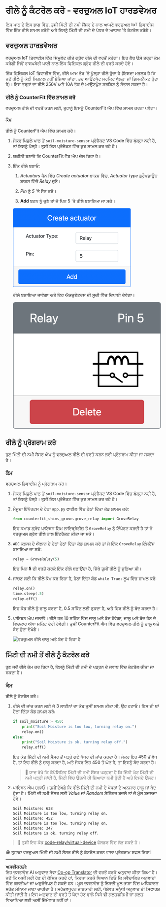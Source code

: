 <!--
CO_OP_TRANSLATOR_METADATA:
{
  "original_hash": "f8f541ee945545017a51aaf309aa37c3",
  "translation_date": "2025-08-27T11:25:00+00:00",
  "source_file": "2-farm/lessons/3-automated-plant-watering/virtual-device-relay.md",
  "language_code": "pa"
}
-->
# ਰੀਲੇ ਨੂੰ ਕੰਟਰੋਲ ਕਰੋ - ਵਰਚੁਅਲ IoT ਹਾਰਡਵੇਅਰ

ਇਸ ਪਾਠ ਦੇ ਇਸ ਭਾਗ ਵਿੱਚ, ਤੁਸੀਂ ਮਿੱਟੀ ਦੀ ਨਮੀ ਸੈਂਸਰ ਦੇ ਨਾਲ ਆਪਣੇ ਵਰਚੁਅਲ IoT ਡਿਵਾਈਸ ਵਿੱਚ ਇੱਕ ਰੀਲੇ ਸ਼ਾਮਲ ਕਰੋਗੇ ਅਤੇ ਇਸਨੂੰ ਮਿੱਟੀ ਦੀ ਨਮੀ ਦੇ ਪੱਧਰ ਦੇ ਆਧਾਰ 'ਤੇ ਕੰਟਰੋਲ ਕਰੋਗੇ।

## ਵਰਚੁਅਲ ਹਾਰਡਵੇਅਰ

ਵਰਚੁਅਲ IoT ਡਿਵਾਈਸ ਇੱਕ ਸਿਮੂਲੇਟ ਕੀਤੇ ਗ੍ਰੋਵ ਰੀਲੇ ਦੀ ਵਰਤੋਂ ਕਰੇਗਾ। ਇਹ ਲੈਬ ਉਸੇ ਤਰ੍ਹਾਂ ਕੰਮ ਕਰੇਗੀ ਜਿਵੇਂ ਰਾਸਪਬੇਰੀ ਪਾਈ ਨਾਲ ਇੱਕ ਫਿਜ਼ਿਕਲ ਗ੍ਰੋਵ ਰੀਲੇ ਦੀ ਵਰਤੋਂ ਕਰਦੇ ਹੋਏ।

ਇੱਕ ਫਿਜ਼ਿਕਲ IoT ਡਿਵਾਈਸ ਵਿੱਚ, ਰੀਲੇ ਆਮ ਤੌਰ 'ਤੇ ਖੁੱਲ੍ਹਾ ਰੀਲੇ ਹੁੰਦਾ ਹੈ (ਇਸਦਾ ਮਤਲਬ ਹੈ ਕਿ ਜਦੋਂ ਰੀਲੇ ਨੂੰ ਕੋਈ ਸਿਗਨਲ ਨਹੀਂ ਭੇਜਿਆ ਜਾਂਦਾ, ਤਦ ਆਉਟਪੁੱਟ ਸਰਕਿਟ ਖੁੱਲ੍ਹਾ ਜਾਂ ਡਿਸਕਨੈਕਟ ਹੁੰਦਾ ਹੈ)। ਇਸ ਤਰ੍ਹਾਂ ਦਾ ਰੀਲੇ 250V ਅਤੇ 10A ਤੱਕ ਦੇ ਆਉਟਪੁੱਟ ਸਰਕਿਟ ਨੂੰ ਸੰਭਾਲ ਸਕਦਾ ਹੈ।

### ਰੀਲੇ ਨੂੰ CounterFit ਵਿੱਚ ਸ਼ਾਮਲ ਕਰੋ

ਵਰਚੁਅਲ ਰੀਲੇ ਦੀ ਵਰਤੋਂ ਕਰਨ ਲਈ, ਤੁਹਾਨੂੰ ਇਸਨੂੰ CounterFit ਐਪ ਵਿੱਚ ਸ਼ਾਮਲ ਕਰਨਾ ਪਵੇਗਾ।

#### ਕੰਮ

ਰੀਲੇ ਨੂੰ CounterFit ਐਪ ਵਿੱਚ ਸ਼ਾਮਲ ਕਰੋ।

1. ਜੇਕਰ ਪਿਛਲੇ ਪਾਠ ਤੋਂ `soil-moisture-sensor` ਪ੍ਰੋਜੈਕਟ VS Code ਵਿੱਚ ਖੁੱਲ੍ਹਾ ਨਹੀਂ ਹੈ, ਤਾਂ ਇਸਨੂੰ ਖੋਲ੍ਹੋ। ਤੁਸੀਂ ਇਸ ਪ੍ਰੋਜੈਕਟ ਵਿੱਚ ਕੁਝ ਸ਼ਾਮਲ ਕਰ ਰਹੇ ਹੋ।

1. ਯਕੀਨੀ ਬਣਾਓ ਕਿ CounterFit ਵੈੱਬ ਐਪ ਚੱਲ ਰਿਹਾ ਹੈ।

1. ਇੱਕ ਰੀਲੇ ਬਣਾਓ:

    1. *Actuators* ਪੈਨ ਵਿੱਚ *Create actuator* ਬਾਕਸ ਵਿੱਚ, *Actuator type* ਡ੍ਰੌਪਡਾਊਨ ਬਾਕਸ ਵਿੱਚੋਂ *Relay* ਚੁਣੋ।

    1. *Pin* ਨੂੰ *5* 'ਤੇ ਸੈੱਟ ਕਰੋ।

    1. **Add** ਬਟਨ ਨੂੰ ਚੁਣੋ ਤਾਂ ਜੋ ਪਿਨ 5 'ਤੇ ਰੀਲੇ ਬਣਾਇਆ ਜਾ ਸਕੇ।

    ![ਰੀਲੇ ਸੈਟਿੰਗ](../../../../../translated_images/counterfit-create-relay.fa7c40fd0f2f6afc33b35ea94fcb235085be4861e14e3fe6b9b7bcfc82d1c888.pa.png)

    ਰੀਲੇ ਬਣਾਇਆ ਜਾਵੇਗਾ ਅਤੇ ਇਹ ਐਕਚੁਏਟਰਸ ਦੀ ਸੂਚੀ ਵਿੱਚ ਦਿਖਾਈ ਦੇਵੇਗਾ।

    ![ਬਣਾਇਆ ਗਿਆ ਰੀਲੇ](../../../../../translated_images/counterfit-relay.bbf74c1dbdc8b9acd983367fcbd06703a402aefef6af54ddb28e11307ba8a12c.pa.png)

## ਰੀਲੇ ਨੂੰ ਪ੍ਰੋਗਰਾਮ ਕਰੋ

ਹੁਣ ਮਿੱਟੀ ਦੀ ਨਮੀ ਸੈਂਸਰ ਐਪ ਨੂੰ ਵਰਚੁਅਲ ਰੀਲੇ ਦੀ ਵਰਤੋਂ ਕਰਨ ਲਈ ਪ੍ਰੋਗਰਾਮ ਕੀਤਾ ਜਾ ਸਕਦਾ ਹੈ।

### ਕੰਮ

ਵਰਚੁਅਲ ਡਿਵਾਈਸ ਨੂੰ ਪ੍ਰੋਗਰਾਮ ਕਰੋ।

1. ਜੇਕਰ ਪਿਛਲੇ ਪਾਠ ਤੋਂ `soil-moisture-sensor` ਪ੍ਰੋਜੈਕਟ VS Code ਵਿੱਚ ਖੁੱਲ੍ਹਾ ਨਹੀਂ ਹੈ, ਤਾਂ ਇਸਨੂੰ ਖੋਲ੍ਹੋ। ਤੁਸੀਂ ਇਸ ਪ੍ਰੋਜੈਕਟ ਵਿੱਚ ਕੁਝ ਸ਼ਾਮਲ ਕਰ ਰਹੇ ਹੋ।

1. ਮੌਜੂਦਾ ਇੰਪੋਰਟਸ ਦੇ ਹੇਠਾਂ `app.py` ਫਾਈਲ ਵਿੱਚ ਹੇਠਾਂ ਦਿੱਤਾ ਕੋਡ ਸ਼ਾਮਲ ਕਰੋ:

    ```python
    from counterfit_shims_grove.grove_relay import GroveRelay
    ```

    ਇਹ ਕਮਾਂਡ ਗ੍ਰੋਵ ਪਾਇਥਨ ਸ਼ਿਮ ਲਾਇਬ੍ਰੇਰੀਜ਼ ਤੋਂ `GroveRelay` ਨੂੰ ਇੰਪੋਰਟ ਕਰਦੀ ਹੈ ਤਾਂ ਜੋ ਵਰਚੁਅਲ ਗ੍ਰੋਵ ਰੀਲੇ ਨਾਲ ਇੰਟਰੈਕਟ ਕੀਤਾ ਜਾ ਸਕੇ।

1. `ADC` ਕਲਾਸ ਦੇ ਐਲਾਨ ਦੇ ਹੇਠਾਂ ਹੇਠਾਂ ਦਿੱਤਾ ਕੋਡ ਸ਼ਾਮਲ ਕਰੋ ਤਾਂ ਜੋ ਇੱਕ `GroveRelay` ਇੰਸਟੈਂਸ ਬਣਾਇਆ ਜਾ ਸਕੇ:

    ```python
    relay = GroveRelay(5)
    ```

    ਇਹ ਪਿਨ **5** ਦੀ ਵਰਤੋਂ ਕਰਕੇ ਇੱਕ ਰੀਲੇ ਬਣਾਉਂਦਾ ਹੈ, ਜਿੱਥੇ ਤੁਸੀਂ ਰੀਲੇ ਨੂੰ ਜੁੜਿਆ ਸੀ।

1. ਜਾਂਚਣ ਲਈ ਕਿ ਰੀਲੇ ਕੰਮ ਕਰ ਰਿਹਾ ਹੈ, ਹੇਠਾਂ ਦਿੱਤਾ ਕੋਡ `while True:` ਲੂਪ ਵਿੱਚ ਸ਼ਾਮਲ ਕਰੋ:

    ```python
    relay.on()
    time.sleep(.5)
    relay.off()
    ```

    ਇਹ ਕੋਡ ਰੀਲੇ ਨੂੰ ਚਾਲੂ ਕਰਦਾ ਹੈ, 0.5 ਸਕਿੰਟ ਲਈ ਰੁਕਦਾ ਹੈ, ਅਤੇ ਫਿਰ ਰੀਲੇ ਨੂੰ ਬੰਦ ਕਰਦਾ ਹੈ।

1. ਪਾਇਥਨ ਐਪ ਚਲਾਓ। ਰੀਲੇ ਹਰ 10 ਸਕਿੰਟ ਵਿੱਚ ਚਾਲੂ ਅਤੇ ਬੰਦ ਹੋਵੇਗਾ, ਚਾਲੂ ਅਤੇ ਬੰਦ ਹੋਣ ਦੇ ਵਿਚਕਾਰ ਅੱਧਾ ਸਕਿੰਟ ਦੇਰੀ ਹੋਵੇਗੀ। ਤੁਸੀਂ CounterFit ਐਪ ਵਿੱਚ ਵਰਚੁਅਲ ਰੀਲੇ ਨੂੰ ਚਾਲੂ ਅਤੇ ਬੰਦ ਹੁੰਦਾ ਦੇਖੋਗੇ।

    ![ਵਰਚੁਅਲ ਰੀਲੇ ਚਾਲੂ ਅਤੇ ਬੰਦ ਹੋ ਰਿਹਾ ਹੈ](../../../../../images/virtual-relay-turn-on-off.gif)

## ਮਿੱਟੀ ਦੀ ਨਮੀ ਤੋਂ ਰੀਲੇ ਨੂੰ ਕੰਟਰੋਲ ਕਰੋ

ਹੁਣ ਜਦੋਂ ਰੀਲੇ ਕੰਮ ਕਰ ਰਿਹਾ ਹੈ, ਇਸਨੂੰ ਮਿੱਟੀ ਦੀ ਨਮੀ ਦੇ ਪੜ੍ਹਨ ਦੇ ਜਵਾਬ ਵਿੱਚ ਕੰਟਰੋਲ ਕੀਤਾ ਜਾ ਸਕਦਾ ਹੈ।

### ਕੰਮ

ਰੀਲੇ ਨੂੰ ਕੰਟਰੋਲ ਕਰੋ।

1. ਰੀਲੇ ਦੀ ਜਾਂਚ ਕਰਨ ਲਈ ਜੋ 3 ਲਾਈਨਾਂ ਦਾ ਕੋਡ ਤੁਸੀਂ ਸ਼ਾਮਲ ਕੀਤਾ ਸੀ, ਉਹ ਹਟਾਓ। ਇਸ ਦੀ ਥਾਂ ਹੇਠਾਂ ਦਿੱਤਾ ਕੋਡ ਸ਼ਾਮਲ ਕਰੋ:

    ```python
    if soil_moisture > 450:
        print("Soil Moisture is too low, turning relay on.")
        relay.on()
    else:
        print("Soil Moisture is ok, turning relay off.")
        relay.off()
    ```

    ਇਹ ਕੋਡ ਮਿੱਟੀ ਦੀ ਨਮੀ ਸੈਂਸਰ ਤੋਂ ਪੜ੍ਹੇ ਗਏ ਪੱਧਰ ਦੀ ਜਾਂਚ ਕਰਦਾ ਹੈ। ਜੇਕਰ ਇਹ 450 ਤੋਂ ਵੱਧ ਹੈ, ਤਾਂ ਇਹ ਰੀਲੇ ਨੂੰ ਚਾਲੂ ਕਰਦਾ ਹੈ, ਅਤੇ ਜੇਕਰ ਇਹ 450 ਤੋਂ ਘੱਟ ਹੈ, ਤਾਂ ਇਸਨੂੰ ਬੰਦ ਕਰਦਾ ਹੈ।

    > 💁 ਯਾਦ ਰੱਖੋ ਕਿ ਕੈਪੇਸਿਟਿਵ ਮਿੱਟੀ ਦੀ ਨਮੀ ਸੈਂਸਰ ਪੜ੍ਹਦਾ ਹੈ ਕਿ ਜਿੰਨੀ ਘੱਟ ਮਿੱਟੀ ਦੀ ਨਮੀ ਪੜ੍ਹੀ ਜਾਂਦੀ ਹੈ, ਮਿੱਟੀ ਵਿੱਚ ਉਤਨੀ ਹੀ ਜ਼ਿਆਦਾ ਨਮੀ ਹੁੰਦੀ ਹੈ ਅਤੇ ਇਸਦੇ ਉਲਟ।

1. ਪਾਇਥਨ ਐਪ ਚਲਾਓ। ਤੁਸੀਂ ਦੇਖੋਗੇ ਕਿ ਰੀਲੇ ਮਿੱਟੀ ਦੀ ਨਮੀ ਦੇ ਪੱਧਰਾਂ ਦੇ ਅਨੁਸਾਰ ਚਾਲੂ ਜਾਂ ਬੰਦ ਹੁੰਦਾ ਹੈ। ਮਿੱਟੀ ਦੀ ਨਮੀ ਸੈਂਸਰ ਲਈ *Value* ਜਾਂ *Random* ਸੈਟਿੰਗਜ਼ ਬਦਲੋ ਤਾਂ ਜੋ ਮੁੱਲ ਬਦਲਦਾ ਹੋਵੇ।

    ```output
    Soil Moisture: 638
    Soil Moisture is too low, turning relay on.
    Soil Moisture: 452
    Soil Moisture is too low, turning relay on.
    Soil Moisture: 347
    Soil Moisture is ok, turning relay off.
    ```

> 💁 ਤੁਸੀਂ ਇਹ ਕੋਡ [code-relay/virtual-device](../../../../../2-farm/lessons/3-automated-plant-watering/code-relay/virtual-device) ਫੋਲਡਰ ਵਿੱਚ ਲੱਭ ਸਕਦੇ ਹੋ।

😀 ਤੁਹਾਡਾ ਵਰਚੁਅਲ ਮਿੱਟੀ ਦੀ ਨਮੀ ਸੈਂਸਰ ਰੀਲੇ ਨੂੰ ਕੰਟਰੋਲ ਕਰਨ ਵਾਲਾ ਪ੍ਰੋਗਰਾਮ ਸਫਲ ਰਿਹਾ!

---

**ਅਸਵੀਕਰਤੀ**:  
ਇਹ ਦਸਤਾਵੇਜ਼ AI ਅਨੁਵਾਦ ਸੇਵਾ [Co-op Translator](https://github.com/Azure/co-op-translator) ਦੀ ਵਰਤੋਂ ਕਰਕੇ ਅਨੁਵਾਦ ਕੀਤਾ ਗਿਆ ਹੈ। ਜਦੋਂ ਕਿ ਅਸੀਂ ਸਹੀ ਹੋਣ ਦੀ ਕੋਸ਼ਿਸ਼ ਕਰਦੇ ਹਾਂ, ਕਿਰਪਾ ਕਰਕੇ ਧਿਆਨ ਦਿਓ ਕਿ ਸਵੈਚਾਲਿਤ ਅਨੁਵਾਦਾਂ ਵਿੱਚ ਗਲਤੀਆਂ ਜਾਂ ਅਸੁਚੱਜੇਪਣ ਹੋ ਸਕਦੇ ਹਨ। ਮੂਲ ਦਸਤਾਵੇਜ਼ ਨੂੰ ਇਸਦੀ ਮੂਲ ਭਾਸ਼ਾ ਵਿੱਚ ਅਧਿਕਾਰਤ ਸਰੋਤ ਮੰਨਿਆ ਜਾਣਾ ਚਾਹੀਦਾ ਹੈ। ਮਹੱਤਵਪੂਰਨ ਜਾਣਕਾਰੀ ਲਈ, ਪੇਸ਼ੇਵਰ ਮਨੁੱਖੀ ਅਨੁਵਾਦ ਦੀ ਸਿਫਾਰਸ਼ ਕੀਤੀ ਜਾਂਦੀ ਹੈ। ਇਸ ਅਨੁਵਾਦ ਦੀ ਵਰਤੋਂ ਤੋਂ ਪੈਦਾ ਹੋਣ ਵਾਲੇ ਕਿਸੇ ਵੀ ਗਲਤਫਹਿਮੀ ਜਾਂ ਗਲਤ ਵਿਆਖਿਆ ਲਈ ਅਸੀਂ ਜ਼ਿੰਮੇਵਾਰ ਨਹੀਂ ਹਾਂ।